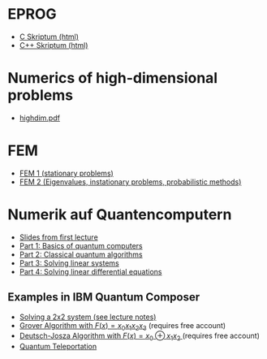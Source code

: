 # EPROG

- <a href="eprog_c.html"> C Skriptum (html) </a>
- <a href="eprog_cpp.html"> C++ Skriptum (html) </a>

# Numerics of high-dimensional problems

- <a href="highdim.pdf"> highdim.pdf </a>

# FEM

- <a href="FEM_VO.pdf"> FEM 1 (stationary problems) </a>
- <a href="FEM2.pdf"> FEM 2 (Eigenvalues, instationary problems, probabilistic methods) </a>

# Numerik auf Quantencomputern
- <a href="downloads/First_Lecture.pdf">Slides from first lecture</a>
- <a href="downloads/QNumerics_part1.pdf">Part 1: Basics of quantum computers</a>
- <a href="downloads/QNumerics_part2.pdf">Part 2: Classical quantum algorithms</a> 
- <a href="downloads/HHL.pdf">Part 3: Solving linear systems</a> 
- <a href="downloads/odes.pdf">Part 4: Solving linear differential equations</a>
## Examples in IBM Quantum Composer
- <a href="https://quantum-computing.ibm.com/composer/files/new?initial=N4IgdghgtgpiBcIASSAyAmEAaEBHCAzlAiAPIAKAogHICKAggMoCyABOgHQAMA3ADpgAlmADGAGwCuAExis%2BeGGMEAjAIwdhI%2BfzADcAJxgBzVrgDaAFgC6OkYZMizAVhsCBAD1NmAzK7DKIfX1BGH0vLj8AoJCw81VIwODQr3QE6OTzXx0ACy94nJS0pNizCJ0o4ryimMLyxJrMvxEJAAoAB0FWAHp2LFYAWg7u3tYhnvQ%2B71YAKlHOnosASiq%2BxttWjr7N1i4%2BrmXzVNWfaozS05L8gQqGs1S69JKsgVzDpraWwcEu9AOzeOO9xeVQelXMZWu9TOV38UJKQNhjy8z1E%2BgAnu1BH8AeEmujMcNvH8jrjQbcIYiwf8LrVIUi1sC4u9MT9iVZjjDXncaeCedSyWcETczijmpitoI9ns2cdRRt5iMxiMvsMJgMprMlUsVsi%2BRThZc%2BUK4bqCkyzdydAIuj0AAIiAD2kigYAIrFKWFUnu9XomE28WADQawFiwTiwADZI9GowB2LAADiwAE5PbtVOnM56vaoJqoA-nPQWC6HVOHVFHVPGq57q9Wk6pU%2Bhds2sK32774tgQDICHZBG0AC6CB1gEggAC%2BQA"> Solving a 2x2 system (see lecture notes) </a> 
- <a href="https://quantum-computing.ibm.com/composer/files/new?initial=N4IgdghgtgpiBcIDiAnA9gNxigBAFRgGcAXEAGhAEcJCoEQB5ABQFEA5ARQEEBlAWRwAmAHQAGANwAdMAEswAYwA2AVwAmMHJKoxFMgEYBGYXPlapYAOYRiG5QH1COCGRx6X8l6pzBpOHAAsncz9AvWCAnHlwwNVwgA8g3xwEsKSEqLScWKSY8PkAZgTnV3dPaKz4xLA-FMqM6uSKnKqQ13L61uywAF9pKxscewAhJxc3SM8XGBcAM28k%2BQAWIrHSrKm8hOmcGbzl0ZKJ9ZwYc16wShQYCxxKAG0ANgBdc3krm-k7xZfpaSvCGDEW53UQ-MD-QHAgxgiFA%2B6CGFESH3fKIgFwr5o5F3ACsYMC91B5gJd2hxOBCPJKLBCXueKpuLBS1pIKeLnu0PZdwRXNRXO%2BrxZ3y59OkzOBoK5nIpbOBfOBAukJKJSqh%2BJlDNR5hZKrALLJ0hZlMNcvV1NehQlso51u5tq1qvNJsJNLV2o1zruDrAyrNpL9xp9pvMwytUttPNN-NtorA9kcLvDXMjTrjdhGibVyfttuFwNj8bDWZlvLBsBoyiuVpwAFoAHyRVnmcuESsaG21hufA1gFttmWdxuBvtV6mDz7e6QAeinOAAAvI0CooGBHCCyKIN1vN5uDGQ9wf92RBGR8mRFmQcWQHtfbzeAOxkR-PsgADjIAE597uD7-9weTwMQDgP3M8DAvAwrwMG8DEfAx3wML9BFBcgQHUQg3hkAAHYgZDQMB6BAbogA">Grover Algorithm with $F(x) = x_0x_1x_2x_3$</a> (requires free account)
- <a href="https://quantum-computing.ibm.com/composer/files/new?initial=N4IgdghgtgpiBcIAiMAuBXAzgYwBYFoApAe0wC8J8AVGTVEAGhAEcJMoEQB5ABQFEAcgEUAggGUAsgAIATADoADAG4AOmACWYbABt0AExhSVLGNvUAjAIxzN2Y6rBrmAJxgBzKcwDaAVgC6DtiuHtheAMwBamqumGieXgqRYDFx3pZJKajxMhm0qeG5sVneACxJuPGJDhVp5dlJAB7xZdXNSdjYTbUM9T3eEYFdCX59BYPxEaMtap2VIxPts929C63eVWo1XulrXjkOsGzornNS%2BAB8UqEbYIeYx4a1Z5ehO2p3D-XPV3tJagD0-ykAAFsMRdFAwJgpAkGAo4Qj4ZYGMjUQwZAwwgwSgwfAwAGwMADsDAAHGSKZYkaicowQAYcM51AAHVDqYhgTggAC%2BQA">Deutsch-Josza Algorithm with $F(x) = x_0\oplus x_1x_2$ </a> (requires free account)
- <a href="https://quantum-computing.ibm.com/composer/files/new?initial=N4IgdghgtgpiBcICqYAuBLVAbGATABAMboBOhArpiADQgCOEAzlAiAPIAKAogHICKAQQDKAWXwAmAHQAGANwAdMOjCEs5XDHzz6MLOgBGARknLC2hWEV0SMAOb46AbQDMAXQuEb9woceH3ip52ROJ%2BAZZgNowwqA5hFlExceLhABZx-h4AHhmu1MnhhDlO0nm5Fukl4bBM5DZxpfgAtAB8RL6lFjWMdZpO-s1thKGdiugAZvgAFD74ALxz%2BIYAlPgAXgUWE9PD84sr%2BMWOKRaKAPRn%2BAAChAD2alBgjPiO0tRvhtTi1M7UACzUACs1AAbNQAOzUAAcrhoIA0jE86AADhhbmBWCAAL5AA">Quantum Teleportation </a>

